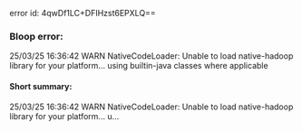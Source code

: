 error id: 4qwDf1LC+DFIHzst6EPXLQ==
### Bloop error:

25/03/25 16:36:42 WARN NativeCodeLoader: Unable to load native-hadoop library for your platform... using builtin-java classes where applicable
#### Short summary: 

25/03/25 16:36:42 WARN NativeCodeLoader: Unable to load native-hadoop library for your platform... u...